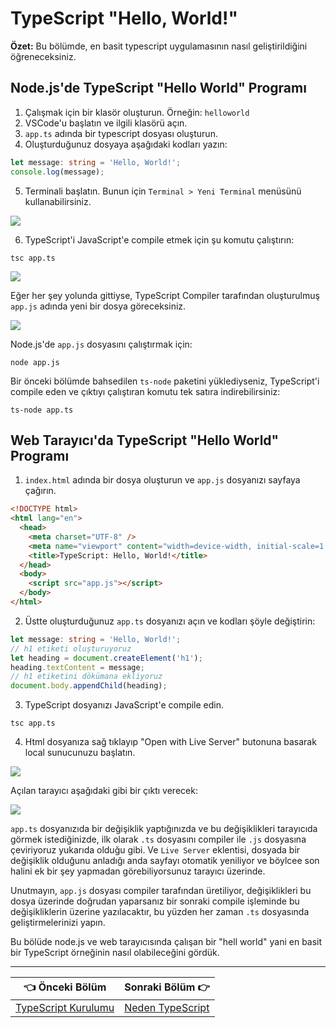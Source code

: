 # TypeScript "Hello, World!"

**Özet:** Bu bölümde, en basit typescript uygulamasının nasıl geliştirildiğini öğreneceksiniz.

## Node.js'de TypeScript "Hello World" Programı

1. Çalışmak için bir klasör oluşturun. Örneğin: `helloworld`
2. VSCode'u başlatın ve ilgili klasörü açın.
3. `app.ts` adında bir typescript dosyası oluşturun.
4. Oluşturduğunuz dosyaya aşağıdaki kodları yazın:

```ts
let message: string = 'Hello, World!';
console.log(message);
```

5. Terminali başlatın. Bunun için `Terminal > Yeni Terminal` menüsünü kullanabilirsiniz.

![](https://www.typescripttutorial.net/wp-content/uploads/2020/05/TypeScript-Hello-World-Launch-Terminal.png)

6. TypeScript'i JavaScript'e compile etmek için şu komutu çalıştırın:

```shell
tsc app.ts
```

![](https://www.typescripttutorial.net/wp-content/uploads/2020/05/TypeScript-Hello-World-compile-TS-file.png)

Eğer her şey yolunda gittiyse, TypeScript Compiler tarafından oluşturulmuş `app.js` adında yeni bir dosya göreceksiniz.

![](https://www.typescripttutorial.net/wp-content/uploads/2020/05/TypeScript-Hello-World-Output-file.png)

Node.js'de `app.js` dosyasını çalıştırmak için:

```shell
node app.js
```

Bir önceki bölümde bahsedilen `ts-node` paketini yüklediyseniz, TypeScript'i compile eden ve çıktıyı çalıştıran komutu tek satıra indirebilirsiniz:

```shell
ts-node app.ts
```

## Web Tarayıcı'da TypeScript "Hello World" Programı

1. `index.html` adında bir dosya oluşturun ve `app.js` dosyanızı sayfaya çağırın.

```html
<!DOCTYPE html>
<html lang="en">
  <head>
    <meta charset="UTF-8" />
    <meta name="viewport" content="width=device-width, initial-scale=1.0" />
    <title>TypeScript: Hello, World!</title>
  </head>
  <body>
    <script src="app.js"></script>
  </body>
</html>
```

2. Üstte oluşturduğunuz `app.ts` dosyanızı açın ve kodları şöyle değiştirin:

```ts
let message: string = 'Hello, World!';
// h1 etiketi oluşturuyoruz
let heading = document.createElement('h1');
heading.textContent = message;
// h1 etiketini dökümana ekliyoruz
document.body.appendChild(heading);
```

3. TypeScript dosyanızı JavaScript'e compile edin.

```shell
tsc app.ts
```

4. Html dosyanıza sağ tıklayıp "Open with Live Server" butonuna basarak local sunucunuzu başlatın.

![](https://www.typescripttutorial.net/wp-content/uploads/2020/05/TypeScript-Hello-World-Live-Server.png)

Açılan tarayıcı aşağıdaki gibi bir çıktı verecek:

![](https://www.typescripttutorial.net/wp-content/uploads/2020/05/TypeScript-Hello-World-Web-Browser.png)

`app.ts` dosyanızıda bir değişiklik yaptığınızda ve bu değişiklikleri tarayıcıda görmek istediğinizde, ilk olarak `.ts` dosyasını compiler ile `.js` dosyasına çeviriyoruz yukarıda olduğu gibi. Ve `Live Server` eklentisi, dosyada bir değişiklik olduğunu anladığı anda sayfayı otomatik yeniliyor ve böylcee son halini ek bir şey yapmadan görebiliyorsunuz tarayıcı üzerinde.

Unutmayın, `app.js` dosyası compiler tarafından üretiliyor, değişiklikleri bu dosya üzerinde doğrudan yaparsanız bir sonraki compile işleminde bu değişikliklerin üzerine yazılacaktır, bu yüzden her zaman `.ts` dosyasında geliştirmelerinizi yapın.

Bu bölüde node.js ve web tarayıcısında çalışan bir "hell world" yani en basit bir TypeScript örneğinin nasıl olabileceğini gördük.

---

| 👈 Önceki Bölüm                                 | Sonraki Bölüm 👉                          |
| ----------------------------------------------- | ----------------------------------------- |
| [TypeScript Kurulumu](./typescript-kurulumu.md) | [Neden TypeScript](./neden-typescript.md) |
